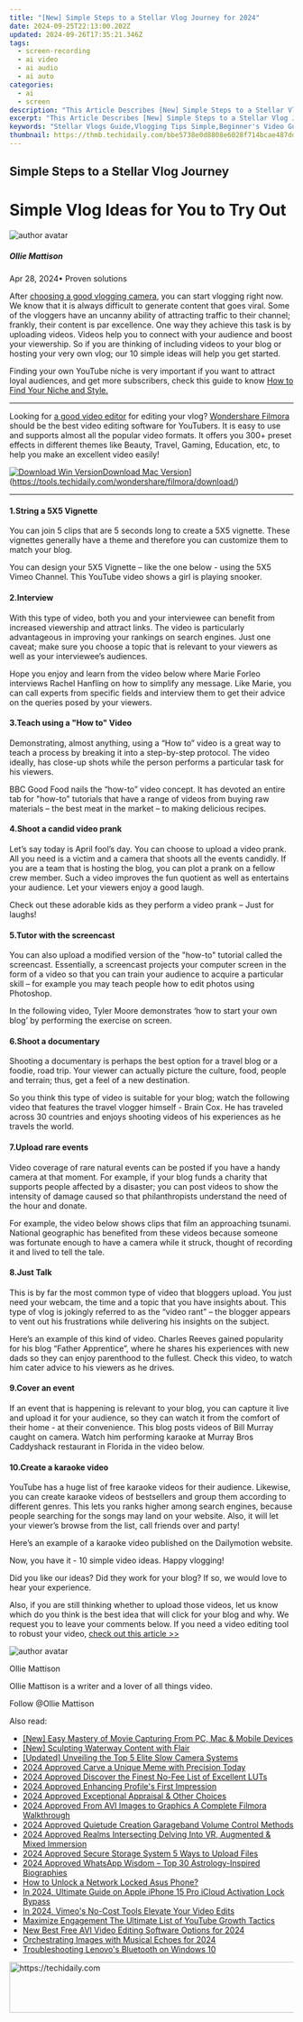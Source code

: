 ```yaml
---
title: "[New] Simple Steps to a Stellar Vlog Journey for 2024"
date: 2024-09-25T22:13:00.202Z
updated: 2024-09-26T17:35:21.346Z
tags: 
  - screen-recording
  - ai video
  - ai audio
  - ai auto
categories: 
  - ai
  - screen
description: "This Article Describes [New] Simple Steps to a Stellar Vlog Journey for 2024"
excerpt: "This Article Describes [New] Simple Steps to a Stellar Vlog Journey for 2024"
keywords: "Stellar Vlogs Guide,Vlogging Tips Simple,Beginner's Video Guide,Stellar Content Creation,Vlog Journey Basics,Easy Vlogging Steps,Startup Vlogger Hacks"
thumbnail: https://thmb.techidaily.com/bbe5738e0d8808e6028f714bcae487dd6fc59c5258568d2db4f80369dfe5ae67.jpg
---
```


## Simple Steps to a Stellar Vlog Journey

# Simple Vlog Ideas for You to Try Out

![author avatar](https://images.wondershare.com/filmora/article-images/ollie-mattison.jpg)

##### Ollie Mattison

 Apr 28, 2024• Proven solutions

After [choosing a good vlogging camera](https://tools.techidaily.com/wondershare/filmora/download/), you can start vlogging right now. We know that it is always difficult to generate content that goes viral. Some of the vloggers have an uncanny ability of attracting traffic to their channel; frankly, their content is par excellence. One way they achieve this task is by uploading videos. Videos help you to connect with your audience and boost your viewership. So if you are thinking of including videos to your blog or hosting your very own vlog; our 10 simple ideas will help you get started.

Finding your own YouTube niche is very important if you want to attract loyal audiences, and get more subscribers, check this guide to know [How to Find Your Niche and Style.](https://tools.techidaily.com/wondershare/filmora/download/)

---

Looking for [a good video editor](https://tools.techidaily.com/wondershare/filmora/download/) for editing your vlog? [Wondershare Filmora](https://tools.techidaily.com/wondershare/filmora/download/) should be the best video editing software for YouTubers. It is easy to use and supports almost all the popular video formats. It offers you 300+ preset effects in different themes like Beauty, Travel, Gaming, Education, etc, to help you make an excellent video easily!

[![Download Win Version](https://images.wondershare.com/filmora/guide/download-btn-win.jpg)](https://tools.techidaily.com/wondershare/filmora/download/)[Download Mac Version](https://images.wondershare.com/filmora/guide/download-btn-mac.jpg)](https://tools.techidaily.com/wondershare/filmora/download/)

---

#### 1.String a 5X5 Vignette

You can join 5 clips that are 5 seconds long to create a 5X5 vignette. These vignettes generally have a theme and therefore you can customize them to match your blog.

You can design your 5X5 Vignette – like the one below - using the 5X5 Vimeo Channel. This YouTube video shows a girl is playing snooker.

#### 2.Interview

With this type of video, both you and your interviewee can benefit from increased viewership and attract links. The video is particularly advantageous in improving your rankings on search engines. Just one caveat; make sure you choose a topic that is relevant to your viewers as well as your interviewee’s audiences.

Hope you enjoy and learn from the video below where Marie Forleo interviews Rachel Hanfling on how to simplify any message. Like Marie, you can call experts from specific fields and interview them to get their advice on the queries posed by your viewers.

#### 3.Teach using a "How to" Video

Demonstrating, almost anything, using a “How to” video is a great way to teach a process by breaking it into a step-by-step protocol. The video ideally, has close-up shots while the person performs a particular task for his viewers.

BBC Good Food nails the “how-to” video concept. It has devoted an entire tab for "how-to" tutorials that have a range of videos from buying raw materials – the best meat in the market – to making delicious recipes.

#### 4.Shoot a candid video prank

Let’s say today is April fool’s day. You can choose to upload a video prank. All you need is a victim and a camera that shoots all the events candidly. If you are a team that is hosting the blog, you can plot a prank on a fellow crew member. Such a video improves the fun quotient as well as entertains your audience. Let your viewers enjoy a good laugh.

Check out these adorable kids as they perform a video prank – Just for laughs!

#### 5.Tutor with the screencast

You can also upload a modified version of the "how-to" tutorial called the screencast. Essentially, a screencast projects your computer screen in the form of a video so that you can train your audience to acquire a particular skill – for example you may teach people how to edit photos using Photoshop.

In the following video, Tyler Moore demonstrates ‘how to start your own blog’ by performing the exercise on screen.

#### 6.Shoot a documentary

Shooting a documentary is perhaps the best option for a travel blog or a foodie, road trip. Your viewer can actually picture the culture, food, people and terrain; thus, get a feel of a new destination.

So you think this type of video is suitable for your blog; watch the following video that features the travel vlogger himself - Brain Cox. He has traveled across 30 countries and enjoys shooting videos of his experiences as he travels the world.

#### 7.Upload rare events

Video coverage of rare natural events can be posted if you have a handy camera at that moment. For example, if your blog funds a charity that supports people affected by a disaster; you can post videos to show the intensity of damage caused so that philanthropists understand the need of the hour and donate.

For example, the video below shows clips that film an approaching tsunami. National geographic has benefited from these videos because someone was fortunate enough to have a camera while it struck, thought of recording it and lived to tell the tale.

#### 8.Just Talk

This is by far the most common type of video that bloggers upload. You just need your webcam, the time and a topic that you have insights about. This type of vlog is jokingly referred to as the “video rant” – the blogger appears to vent out his frustrations while delivering his insights on the subject.

Here’s an example of this kind of video. Charles Reeves gained popularity for his blog “Father Apprentice”, where he shares his experiences with new dads so they can enjoy parenthood to the fullest. Check this video, to watch him cater advice to his viewers as he drives.

#### 9.Cover an event

If an event that is happening is relevant to your blog, you can capture it live and upload it for your audience, so they can watch it from the comfort of their home - at their convenience. This blog posts videos of Bill Murray caught on camera. Watch him performing karaoke at Murray Bros Caddyshack restaurant in Florida in the video below.

#### 10.Create a karaoke video

YouTube has a huge list of free karaoke videos for their audience. Likewise, you can create karaoke videos of bestsellers and group them according to different genres. This lets you ranks higher among search engines, because people searching for the songs may land on your website. Also, it will let your viewer’s browse from the list, call friends over and party!

Here’s an example of a karaoke video published on the Dailymotion website.

Now, you have it - 10 simple video ideas. Happy vlogging!

Did you like our ideas? Did they work for your blog? If so, we would love to hear your experience.

Also, if you are still thinking whether to upload those videos, let us know which do you think is the best idea that will click for your blog and why. We request you to leave your comments below. If you need a video editing tool to robust your video, [check out this article >>](https://tools.techidaily.com/wondershare/filmora/download/)

![author avatar](https://images.wondershare.com/filmora/article-images/ollie-mattison.jpg)

Ollie Mattison

Ollie Mattison is a writer and a lover of all things video.

Follow @Ollie Mattison


<ins class="adsbygoogle"
     style="display:block"
     data-ad-format="autorelaxed"
     data-ad-client="ca-pub-7571918770474297"
     data-ad-slot="1223367746"></ins>



<ins class="adsbygoogle"
     style="display:block"
     data-ad-client="ca-pub-7571918770474297"
     data-ad-slot="8358498916"
     data-ad-format="auto"
     data-full-width-responsive="true"></ins>


<span class="atpl-alsoreadstyle">Also read:</span>
<div><ul>
<li><a href="https://video-capture.techidaily.com/new-easy-mastery-of-movie-capturing-from-pc-mac-and-mobile-devices/"><u>[New] Easy Mastery of Movie Capturing From PC, Mac & Mobile Devices</u></a></li>
<li><a href="https://youtube-help.techidaily.com/new-sculpting-waterway-content-with-flair/"><u>[New] Sculpting Waterway Content with Flair</u></a></li>
<li><a href="https://some-skills.techidaily.com/updated-unveiling-the-top-5-elite-slow-camera-systems/"><u>[Updated] Unveiling the Top 5 Elite Slow Camera Systems</u></a></li>
<li><a href="https://fox-hovers.techidaily.com/2024-approved-carve-a-unique-meme-with-precision-today/"><u>2024 Approved Carve a Unique Meme with Precision Today</u></a></li>
<li><a href="https://fox-hovers.techidaily.com/2024-approved-discover-the-finest-no-fee-list-of-excellent-luts/"><u>2024 Approved Discover the Finest No-Fee List of Excellent LUTs</u></a></li>
<li><a href="https://fox-hovers.techidaily.com/2024-approved-enhancing-profiles-first-impression/"><u>2024 Approved Enhancing Profile's First Impression</u></a></li>
<li><a href="https://fox-hovers.techidaily.com/2024-approved-exceptional-appraisal-and-other-choices/"><u>2024 Approved Exceptional Appraisal & Other Choices</u></a></li>
<li><a href="https://fox-hovers.techidaily.com/2024-approved-from-avi-images-to-graphics-a-complete-filmora-walkthrough/"><u>2024 Approved From AVI Images to Graphics A Complete Filmora Walkthrough</u></a></li>
<li><a href="https://fox-hovers.techidaily.com/2024-approved-quietude-creation-garageband-volume-control-methods/"><u>2024 Approved Quietude Creation Garageband Volume Control Methods</u></a></li>
<li><a href="https://fox-hovers.techidaily.com/2024-approved-realms-intersecting-delving-into-vr-augmented-and-mixed-immersion/"><u>2024 Approved Realms Intersecting Delving Into VR, Augmented & Mixed Immersion</u></a></li>
<li><a href="https://fox-hovers.techidaily.com/2024-approved-secure-storage-system-5-ways-to-upload-files/"><u>2024 Approved Secure Storage System 5 Ways to Upload Files</u></a></li>
<li><a href="https://fox-hovers.techidaily.com/2024-approved-whatsapp-wisdom-top-30-astrology-inspired-biographies/"><u>2024 Approved WhatsApp Wisdom – Top 30 Astrology-Inspired Biographies</u></a></li>
<li><a href="https://android-unlock.techidaily.com/how-to-unlock-a-network-locked-asus-phone-by-drfone-android/"><u>How to Unlock a Network Locked Asus Phone?</u></a></li>
<li><a href="https://activate-lock.techidaily.com/in-2024-ultimate-guide-on-apple-iphone-15-pro-icloud-activation-lock-bypass-by-drfone-ios/"><u>In 2024, Ultimate Guide on Apple iPhone 15 Pro iCloud Activation Lock Bypass</u></a></li>
<li><a href="https://vimeo-videos.techidaily.com/in-2024-vimeos-no-cost-tools-elevate-your-video-edits/"><u>In 2024, Vimeo's No-Cost Tools Elevate Your Video Edits</u></a></li>
<li><a href="https://youtube-sure.techidaily.com/ize-engagement-the-ultimate-list-of-youtube-growth-tactics/"><u>Maximize Engagement The Ultimate List of YouTube Growth Tactics</u></a></li>
<li><a href="https://ai-video-apps.techidaily.com/new-best-free-avi-video-editing-software-options-for-2024/"><u>New Best Free AVI Video Editing Software Options for 2024</u></a></li>
<li><a href="https://extra-guidance.techidaily.com/orchestrating-images-with-musical-echoes-for-2024/"><u>Orchestrating Images with Musical Echoes for 2024</u></a></li>
<li><a href="https://driver-error.techidaily.com/troubleshooting-lenovos-bluetooth-on-windows-10/"><u>Troubleshooting Lenovo's Bluetooth on Windows 10</u></a></li>
</ul></div>

<!-- affiliate ads begin -->
<a href="https://appsumo.8odi.net/c/5597632/2123727/7443" target="_top" id="2123727">
  <img src="//a.impactradius-go.com/display-ad/7443-2123727" border="0" alt="https://techidaily.com" width="728" height="90"/>
</a>
<img height="0" width="0" src="https://appsumo.8odi.net/i/5597632/2123727/7443" style="position:absolute;visibility:hidden;" border="0" />
<!-- affiliate ads end -->


